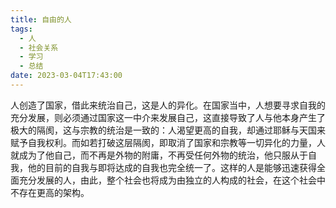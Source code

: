 ```yaml
---
title: 自由的人
tags:
  - 人
  - 社会关系
  - 学习
  - 总结
date: 2023-03-04T17:43:00
---
```

人创造了国家，借此来统治自己，这是人的异化。在国家当中，人想要寻求自我的充分发展，则必须通过国家这一中介来发展自己，这直接导致了人与他本身产生了极大的隔阂，这与宗教的统治是一致的：人渴望更高的自我，却通过耶稣与天国来赋予自我权利。而如若打破这层隔阂，即取消了国家和宗教等一切异化的力量，人就成为了他自己，而不再是外物的附庸，不再受任何外物的统治，他只服从于自我，他的目前的自我与即将达成的自我也完全统一了。这样的人是能够迅速获得全面充分发展的人，由此，整个社会也将成为由独立的人构成的社会，在这个社会中不存在更高的架构。
